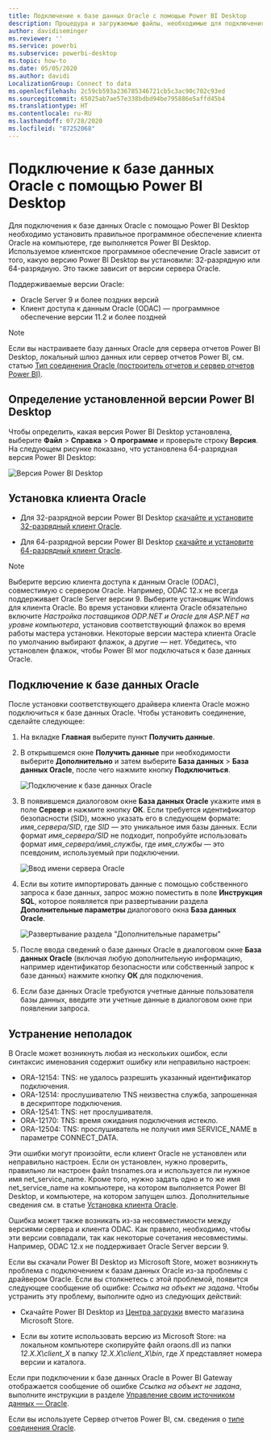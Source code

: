 ```yaml
---
title: Подключение к базе данных Oracle с помощью Power BI Desktop
description: Процедура и загружаемые файлы, необходимые для подключения Oracle к Power BI Desktop
author: davidiseminger
ms.reviewer: ''
ms.service: powerbi
ms.subservice: powerbi-desktop
ms.topic: how-to
ms.date: 05/05/2020
ms.author: davidi
LocalizationGroup: Connect to data
ms.openlocfilehash: 2c59cb593a236785346721cb5c3ac90c702c93ed
ms.sourcegitcommit: 65025ab7ae57e338bdbd94be795886e5affd45b4
ms.translationtype: HT
ms.contentlocale: ru-RU
ms.lasthandoff: 07/28/2020
ms.locfileid: "87252068"
---
```

# <a name="connect-to-an-oracle-database-with-power-bi-desktop"></a>Подключение к базе данных Oracle с помощью Power BI Desktop
Для подключения к базе данных Oracle с помощью Power BI Desktop необходимо установить правильное программное обеспечение клиента Oracle на компьютере, где выполняется Power BI Desktop. Используемое клиентское программное обеспечение Oracle зависит от того, какую версию Power BI Desktop вы установили: 32-разрядную или 64-разрядную. Это также зависит от версии сервера Oracle.

Поддерживаемые версии Oracle: 
- Oracle Server 9 и более поздних версий
- Клиент доступа к данным Oracle (ODAC) — программное обеспечение версии 11.2 и более поздней

> [!NOTE]
> Если вы настраиваете базу данных Oracle для сервера отчетов Power BI Desktop, локальный шлюз данных или сервер отчетов Power BI, см. статью [Тип соединения Oracle (построитель отчетов и сервер отчетов Power BI)](https://docs.microsoft.com/sql/reporting-services/report-data/oracle-connection-type-ssrs?view=sql-server-ver15). 


## <a name="determining-which-version-of-power-bi-desktop-is-installed"></a>Определение установленной версии Power BI Desktop
Чтобы определить, какая версия Power BI Desktop установлена, выберите **Файл** > **Справка** > **О программе** и проверьте строку **Версия**. На следующем рисунке показано, что установлена 64-разрядная версия Power BI Desktop:

![Версия Power BI Desktop](media/desktop-connect-oracle-database/connect-oracle-database_1.png)

## <a name="install-the-oracle-client"></a>Установка клиента Oracle
- Для 32-разрядной версии Power BI Desktop [скачайте и установите 32-разрядный клиент Oracle](https://www.oracle.com/technetwork/topics/dotnet/utilsoft-086879.html).

- Для 64-разрядной версии Power BI Desktop [скачайте и установите 64-разрядный клиент Oracle](https://www.oracle.com/database/technologies/odac-downloads.html).

> [!NOTE]
> Выберите версию клиента доступа к данным Oracle (ODAC), совместимую с сервером Oracle. Например, ODAC 12.x не всегда поддерживает Oracle Server версии 9.
> Выберите установщик Windows для клиента Oracle.
> Во время установки клиента Oracle обязательно включите *Настройка поставщиков ODP.NET и Oracle для ASP.NET на уровне компьютера*, установив соответствующий флажок во время работы мастера установки. Некоторые версии мастера клиента Oracle по умолчанию выбирают флажок, а другие — нет. Убедитесь, что установлен флажок, чтобы Power BI мог подключаться к базе данных Oracle.

## <a name="connect-to-an-oracle-database"></a>Подключение к базе данных Oracle
После установки соответствующего драйвера клиента Oracle можно подключиться к базе данных Oracle. Чтобы установить соединение, сделайте следующее:

1. На вкладке **Главная** выберите пункт **Получить данные**. 

2. В открывшемся окне **Получить данные** при необходимости выберите **Дополнительно** и затем выберите **База данных** > **База данных Oracle**, после чего нажмите кнопку **Подключиться**.
   
   ![Подключение к базе данных Oracle](media/desktop-connect-oracle-database/connect-oracle-database_2.png)
2. В появившемся диалоговом окне **База данных Oracle** укажите имя в поле **Сервер** и нажмите кнопку **ОК**. Если требуется идентификатор безопасности (SID), можно указать его в следующем формате: *имя_сервера/SID*, где *SID* — это уникальное имя базы данных. Если формат *имя_сервера/SID* не подходит, попробуйте использовать формат *имя_сервера/имя_службы*, где *имя_службы* — это псевдоним, используемый при подключении.


   ![Ввод имени сервера Oracle](media/desktop-connect-oracle-database/connect-oracle-database_3.png)

      
3. Если вы хотите импортировать данные с помощью собственного запроса к базе данных, запрос можно поместить в поле **Инструкция SQL**, которое появляется при развертывании раздела **Дополнительные параметры** диалогового окна **База данных Oracle**.
   
   ![Развертывание раздела "Дополнительные параметры"](media/desktop-connect-oracle-database/connect-oracle-database_4.png)
4. После ввода сведений о базе данных Oracle в диалоговом окне **База данных Oracle** (включая любую дополнительную информацию, например идентификатор безопасности или собственный запрос к базе данных) нажмите кнопку **ОК** для подключения.
5. Если базе данных Oracle требуются учетные данные пользователя базы данных, введите эти учетные данные в диалоговом окне при появлении запроса.


## <a name="troubleshooting"></a>Устранение неполадок

В Oracle может возникнуть любая из нескольких ошибок, если синтаксис именования содержит ошибку или неправильно настроен:

* ORA-12154: TNS: не удалось разрешить указанный идентификатор подключения.
* ORA-12514: прослушивателю TNS неизвестна служба, запрошенная в дескрипторе подключения.
* ORA-12541: TNS: нет прослушивателя.
* ORA-12170: TNS: время ожидания подключения истекло.
* ORA-12504: TNS: прослушиватель не получил имя SERVICE_NAME в параметре CONNECT_DATA.

Эти ошибки могут произойти, если клиент Oracle не установлен или неправильно настроен. Если он установлен, нужно проверить, правильно ли настроен файл tnsnames.ora и используется ли нужное имя net_service_name. Кроме того, нужно задать одно и то же имя net_service_name на компьютере, на котором выполняется Power BI Desktop, и компьютере, на котором запущен шлюз. Дополнительные сведения см. в статье [Установка клиента Oracle](#install-the-oracle-client).

Ошибка может также возникать из-за несовместимости между версиями сервера и клиента ODAC. Как правило, необходимо, чтобы эти версии совпадали, так как некоторые сочетания несовместимы. Например, ODAC 12.x не поддерживает Oracle Server версии 9.

Если вы скачали Power BI Desktop из Microsoft Store, может возникнуть проблема с подключением к базам данных Oracle из-за проблемы с драйвером Oracle. Если вы столкнетесь с этой проблемой, появится следующее сообщение об ошибке: *Ссылка на объект не задана*. Чтобы устранить эту проблему, выполните одно из следующих действий:

* Скачайте Power BI Desktop из [Центра загрузки](https://www.microsoft.com/download/details.aspx?id=58494) вместо магазина Microsoft Store.

* Если вы хотите использовать версию из Microsoft Store: на локальном компьютере скопируйте файл oraons.dll из папки _12.X.X\client_X_ в папку _12.X.X\client_X\bin_, где _X_ представляет номера версии и каталога.

Если при подключении к базе данных Oracle в Power BI Gateway отображается сообщение об ошибке *Ссылка на объект не задана*, выполните инструкции в разделе [Управление своим источником данных — Oracle](service-gateway-onprem-manage-oracle.md).

Если вы используете Сервер отчетов Power BI, см. сведения о [типе соединения Oracle](https://docs.microsoft.com/sql/reporting-services/report-data/oracle-connection-type-ssrs?view=sql-server-ver15).

